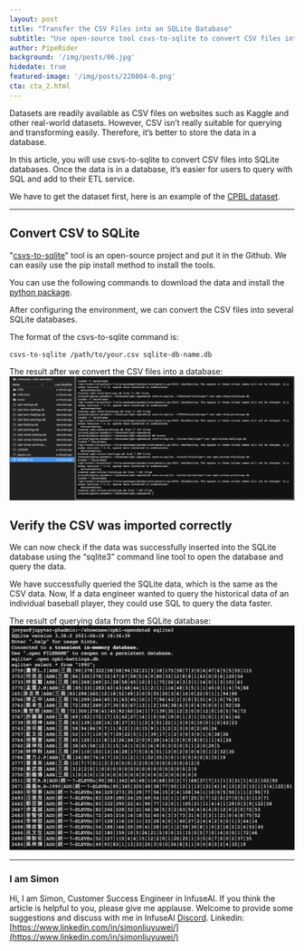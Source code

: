 ```yaml
---
layout: post
title: "Transfer the CSV Files into an SQLite Database"
subtitle: "Use open-source tool csvs-to-sqlite to convert CSV files into SQLite databases"
author: PipeRider
background: '/img/posts/06.jpg'
hidedate: true
featured-image: '/img/posts/220804-0.png'
cta: cta_2.html
---
```


Datasets are readily available as CSV files on websites such as Kaggle and other real-world datasets. However, CSV isn’t really suitable for querying and transforming easily. Therefore, it’s better to store the data in a database.

In this article, you will use csvs-to-sqlite to convert CSV files into SQLite databases. Once the data is in a database, it’s easier for users to query with SQL and add to their ETL service.

We have to get the dataset first, here is an example of the [CPBL dataset](https://github.com/ldkrsi/cpbl-opendata).

<hr />

## Convert CSV to SQLite

"[csvs-to-sqlite](https://github.com/simonw/csvs-to-sqlite)" tool is an open-source project and put it in the Github. We can easily use the pip install method to install the tools.

You can use the following commands to download the data and install the [python package](https://pypi.org/project/csvs-to-sqlite/).

<script src="https://gist.github.com/LiuYuWei/a9ec256303f6c63b5958a4b12d03e625.js"></script>

After configuring the environment, we can convert the CSV files into several SQLite databases.

The format of the csvs-to-sqlite command is:
```
csvs-to-sqlite /path/to/your.csv sqlite-db-name.db
```
<script src="https://gist.github.com/LiuYuWei/e4cad03c0bee591b6105bc1056a22f0b.js"></script>

The result after we convert the CSV files into a database:
![The result after we convert the CSV files into a database](/img/posts/220804-1.webp)

## Verify the CSV was imported correctly
We can now check if the data was successfully inserted into the SQLite database using the “sqlite3” command line tool to open the database and query the data.

<script src="https://gist.github.com/LiuYuWei/29cd132ca02351bb3f66a1680c521d39.js"></script> 

We have successfully queried the SQLite data, which is the same as the CSV data. Now, If a data engineer wanted to query the historical data of an individual baseball player, they could use SQL to query the data faster.

The result of querying data from the SQLite database:
![The result of querying data from the SQLite database](/img/posts/220804-2.webp)



---
### I am Simon
Hi, I am Simon, Customer Success Engineer in InfuseAI. If you think the article is helpful to you, please give me applause. Welcome to provide some suggestions and discuss with me in InfuseAI [Discord](https://discord.gg/xKxsdPx4d5).
Linkedin: [https://www.linkedin.com/in/simonliuyuwei/](https://www.linkedin.com/in/simonliuyuwei/)


